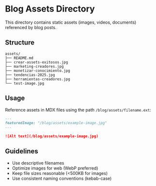 # Blog Assets Directory

This directory contains static assets (images, videos, documents) referenced by blog posts.

## Structure

```
assets/
├── README.md
├── crear-assets-exitosos.jpg
├── marketing-creadores.jpg
├── monetizar-conocimiento.jpg
├── tendencias-2025.jpg
├── herramientas-creadores.jpg
└── test-image.jpg
```

## Usage

Reference assets in MDX files using the path `/blog/assets/filename.ext`:

```markdown
---
featuredImage: "/blog/assets/example-image.jpg"
---

![Alt text](/blog/assets/example-image.jpg)
```

## Guidelines

- Use descriptive filenames
- Optimize images for web (WebP preferred)
- Keep file sizes reasonable (<500KB for images)
- Use consistent naming conventions (kebab-case)
